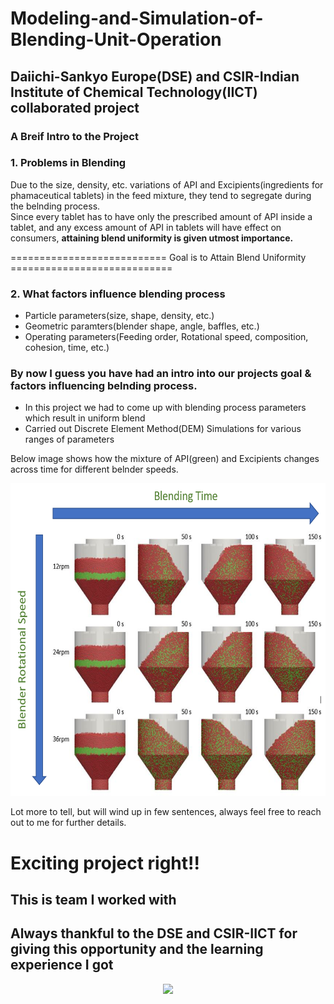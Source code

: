 # Modeling-and-Simulation-of-Blending-Unit-Operation
## Daiichi-Sankyo Europe(DSE) and CSIR-Indian Institute of Chemical Technology(IICT) collaborated project <br>

### A Breif Intro to the Project <br>
### 1. Problems in Blending

Due to the size, density, etc. variations of API and Excipients(ingredients for phamaceutical tablets) in the feed mixture, they tend to segregate during the belnding process.<br>
Since every tablet has to have only the prescribed amount of API inside a tablet, and any excess amount of API in tablets will have effect on consumers, **attaining blend uniformity is given utmost importance.** <br>

=========================== Goal is to Attain Blend Uniformity ============================

### 2. What factors influence blending process
- Particle parameters(size, shape, density, etc.)
- Geometric paramters(blender shape, angle, baffles, etc.)
- Operating parameters(Feeding order, Rotational speed, composition, cohesion, time, etc.)

### By now I guess you have had an intro into our projects goal & factors influencing belnding process.

- In this project we had to come up with blending process parameters which result in uniform blend
- Carried out Discrete Element Method(DEM) Simulations for various ranges of parameters

Below image shows how the mixture of API(green) and Excipients changes across time for different belnder speeds.

<img src="https://github.com/shivavaddagani/Modeling-and-Simulation-of-Blending-Unit-Operation/blob/master/Images/Picture1.png" alt="alt text" width="600" height="500">

Lot more to tell, but will wind up in few sentences, always feel free to reach out to me for further details.

# Exciting project right!!
## This is team I worked with
## Always thankful to the DSE and CSIR-IICT for giving this opportunity and the learning experience I got <br>

<p align="center">
  <img src="https://github.com/shivavaddagani/Modeling-and-Simulation-of-Blending-Unit-Operation/blob/master/Images/IMG_3363.JPG"/>
</p>
